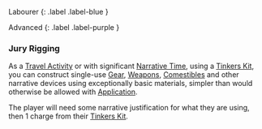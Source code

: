 
Labourer
{: .label .label-blue }

Advanced
{: .label .label-purple }
### Jury Rigging
As a [Travel Activity](Activities#Travel%20Activity) or with significant [Narrative Time](Telling-The-Story#Narrative%20Time), using a [Tinkers Kit](Example-Gear#Tinkers%20Kit), you can construct single-use [Gear](Core/Gear), [Weapons](Core/Weapons), [Comestibles](Core/Comestibles) and other narrative devices using exceptionally basic materials, simpler than would otherwise be allowed with [Application](Core/Intelligence#Application).

The player will need some narrative justification for what they are using, then 1 charge from their [Tinkers Kit](Example-Gear#Tinkers%20Kit).